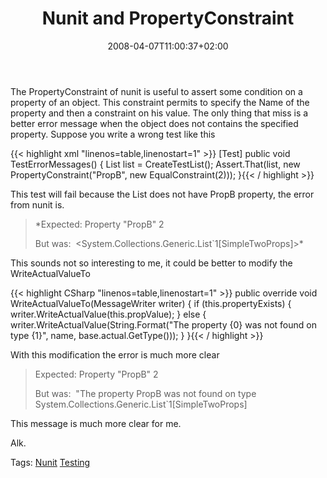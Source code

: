 ﻿---
title: "Nunit and PropertyConstraint"
description: ""
date: 2008-04-07T11:00:37+02:00
draft: false
tags: [Testing]
categories: [Testing]
---
The PropertyConstraint of nunit is useful to assert some condition on a property of an object. This constraint permits to specify the Name of the property and then a constraint on his value. The only thing that miss is a better error message when the object does not contains the specified property. Suppose you write a wrong test like this

{{< highlight xml "linenos=table,linenostart=1" >}}
[Test]
public void TestErrorMessages() {
   List<SimpleTwoProps> list = CreateTestList();
   Assert.That(list, new PropertyConstraint("PropB", new EqualConstraint(2)));
}{{< / highlight >}}

<!-- Code inserted with Steve Dunn's Windows Live Writer Code Formatter Plugin.  http://dunnhq.com -->

This test will fail because the List does not have PropB property, the error from nunit is.

> *Expected: Property "PropB" 2  
>   
> But was:  &lt;System.Collections.Generic.List`1[SimpleTwoProps]&gt;*

This sounds not so interesting to me, it could be better to modify the WriteActualValueTo

{{< highlight CSharp "linenos=table,linenostart=1" >}}
public override void WriteActualValueTo(MessageWriter writer) {
   if (this.propertyExists) {
      writer.WriteActualValue(this.propValue);
   }
   else {
      writer.WriteActualValue(String.Format("The property {0} was not found on type {1}", name, base.actual.GetType()));
   }
}{{< / highlight >}}

<!-- Code inserted with Steve Dunn's Windows Live Writer Code Formatter Plugin.  http://dunnhq.com -->

With this modification the error is much more clear

> Expected: Property "PropB" 2  
>   
>  But was:  "The property PropB was not found on type System.Collections.Generic.List`1[SimpleTwoProps]

This message is much more clear for me.

Alk.

Tags: [Nunit](http://technorati.com/tag/Nunit) [Testing](http://technorati.com/tag/Testing)
